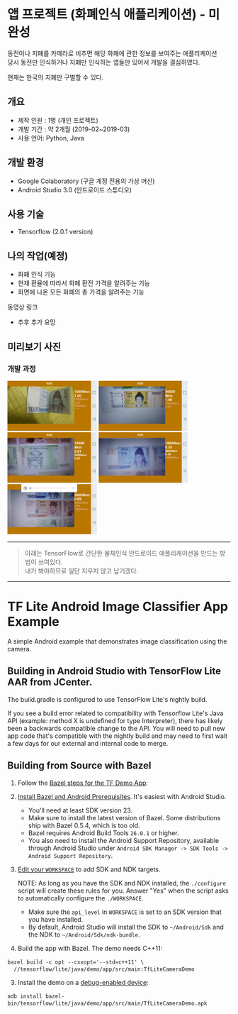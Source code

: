 # 앱 프로젝트 (화폐인식 애플리케이션) - 미완성

동전이나 지폐를 카메라로 비추면 해당 화폐에 관한 정보를 보여주는 애플리케이션\
당시 동전만 인식하거나 지폐만 인식하는 앱들만 있어서 개발을 결심하였다.

현재는 한국의 지폐만 구별할 수 있다.

## 개요

+ 제작 인원 : 1명 (개인 프로젝트)
+ 개발 기간 : 약 2개월 (2019-02~2019-03)
+ 사용 언어: Python, Java

## 개발 환경

+ Google Colaboratory (구글 계정 전용의 가상 머신)
+ Android Studio 3.0 (안드로이드 스튜디오)

## 사용 기술

+ Tensorflow (2.0.1 version)

## 나의 작업(예정)

+ 화폐 인식 기능
+ 현재 환율에 따라서 화폐 환전 가격을 알려주는 기능
+ 화면에 나온 모든 화폐의 총 가격을 알려주는 기능

동영상 링크
+ 추후 추가 요망

## 미리보기 사진
### 개발 과정
<img src="./image/example1.jpg" width="40%" height="40%"> <img src="./image/example2.jpg" width="40%" height="40%">
<img src="./image/example3.jpg" width="40%" height="40%"> <img src="./image/example4.jpg" width="40%" height="40%">
<img src="./image/example5.jpg" width="40%" height="40%">

---

> 아래는 TensorFlow로 간단한 물체인식 안드로이드 애플리케이션을 만드는 방법이 쓰여있다.\
내가 봐야하므로 일단 지우지 않고 남기겠다.

---

# TF Lite Android Image Classifier App Example

A simple Android example that demonstrates image classification using the camera.

## Building in Android Studio with TensorFlow Lite AAR from JCenter.
The build.gradle is configured to use TensorFlow Lite's nightly build.

If you see a build error related to compatibility with Tensorflow Lite's Java API (example: method X is
undefined for type Interpreter), there has likely been a backwards compatible
change to the API. You will need to pull new app code that's compatible with the
nightly build and may need to first wait a few days for our external and internal
code to merge.

## Building from Source with Bazel

1. Follow the [Bazel steps for the TF Demo App](https://github.com/tensorflow/tensorflow/tree/master/tensorflow/examples/android#bazel):

  1. [Install Bazel and Android Prerequisites](https://github.com/tensorflow/tensorflow/tree/master/tensorflow/examples/android#install-bazel-and-android-prerequisites).
     It's easiest with Android Studio.

      - You'll need at least SDK version 23.
      - Make sure to install the latest version of Bazel. Some distributions
        ship with Bazel 0.5.4, which is too old.
      - Bazel requires Android Build Tools `26.0.1` or higher.
      - You also need to install the Android Support Repository, available
        through Android Studio under `Android SDK Manager -> SDK Tools ->
        Android Support Repository`.

  2. [Edit your `WORKSPACE`](https://github.com/tensorflow/tensorflow/tree/master/tensorflow/examples/android#edit-workspace)
     to add SDK and NDK targets.

     NOTE: As long as you have the SDK and NDK installed, the `./configure`
     script will create these rules for you. Answer "Yes" when the script asks
     to automatically configure the `./WORKSPACE`.

      - Make sure the `api_level` in `WORKSPACE` is set to an SDK version that
        you have installed.
      - By default, Android Studio will install the SDK to `~/Android/Sdk` and
        the NDK to `~/Android/Sdk/ndk-bundle`.

2. Build the app with Bazel. The demo needs C++11:

  ```shell
  bazel build -c opt --cxxopt='--std=c++11' \
    //tensorflow/lite/java/demo/app/src/main:TfLiteCameraDemo
  ```

3. Install the demo on a
   [debug-enabled device](https://github.com/tensorflow/tensorflow/tree/master/tensorflow/examples/android#install):

  ```shell
  adb install bazel-bin/tensorflow/lite/java/demo/app/src/main/TfLiteCameraDemo.apk
  ```
